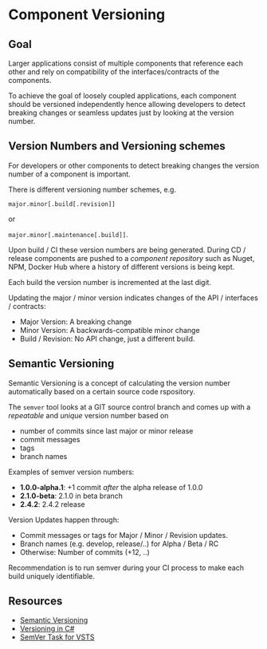 # Component Versioning

## Goal

Larger applications consist of multiple components that reference each other and rely on compatibility of the interfaces/contracts of the components.

To achieve the goal of loosely coupled applications, each component should be versioned independently hence allowing developers to detect breaking changes or seamless updates just by looking at the version number.

## Version Numbers and Versioning schemes

For developers or other components to detect breaking changes the version number of a component is important.

There is different versioning number schemes, e.g.

`major.minor[.build[.revision]]`

or

`major.minor[.maintenance[.build]]`.

Upon build / CI these version numbers are being generated. During CD / release components are pushed to a *component repository* such as Nuget, NPM, Docker Hub where a history of different versions is being kept.

Each build the version number is incremented at the last digit.

Updating the major / minor version indicates changes of the API / interfaces / contracts:

* Major Version: A breaking change
* Minor Version: A backwards-compatible minor change
* Build / Revision: No API change, just a different build.

## Semantic Versioning

Semantic Versioning is a concept of calculating the version number automatically based on a certain source code rspository.

The `semver` tool looks at a GIT source control branch and comes up with a *repeatable* and *unique* version number based on

* number of commits since last major or minor release
* commit messages
* tags
* branch names

Examples of semver version numbers:

* **1.0.0-alpha.1**: +1 commit *after* the alpha release of 1.0.0
* **2.1.0-beta**: 2.1.0 in beta branch
* **2.4.2**: 2.4.2 release

Version Updates happen through:

* Commit messages or tags for Major / Minor / Revision updates.
* Branch names (e.g. develop, release/..) for Alpha / Beta / RC
* Otherwise: Number of commits (+12, ..)

Recommendation is to run semver during your CI process to make each build uniquely identifiable.

## Resources

* [Semantic Versioning](https://semver.org/)
* [Versioning in C#](https://docs.microsoft.com/en-us/dotnet/csharp/versioning)
* [SemVer Task for VSTS](https://marketplace.visualstudio.com/items?itemName=geeklearningio.gl-vsts-tasks-semver)
